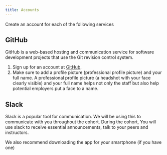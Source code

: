 ```yaml
---
title: Accounts
---
```


Create an account for each of the following services

## GitHub

GitHub is a web-based hosting and communication service for software development
projects that use the Git revision control system.

1. Sign up for an account at [GitHub](https://github.com/).
2. Make sure to add a profile picture (professional profile picture) and your
   full name. A professional profile picture (a headshot with your face clearly
   visible) and your full name helps not only the staff but also help potential
   employers put a face to a name.

## Slack

Slack is a popular tool for communication. We will be using this to communicate
with you throughout the cohort. During the cohort, You will use slack to receive
essential announcements, talk to your peers and instructors.

We also recommend downloading the app for your smartphone (if you have one)
